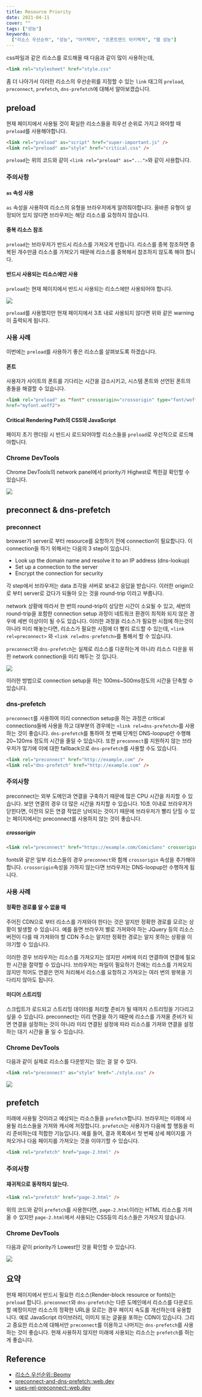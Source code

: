 ```yaml
---
title: Resource Priority
date: 2021-04-11
cover: ""
tags: ["성능"]
keywords:
  ["리소스 우선순위", "성능", "아키텍처", "프론트엔드 아키텍처", "웹 성능"]
---
```


<!--truncate-->

css파일과 같은 리소스를 로드해올 때 다음과 같이 많이 사용하는데,

```html
<link rel="stylesheet" href="style.css"
```

좀 더 나아가서 이러한 리소스의 우선순위를 지정할 수 있는 `link` 태그의 `preload`, `preconnect`, `prefetch`, `dns-prefetch`에 대해서 알아보겠습니다.

## preload

현재 페이지에서 사용될 것이 확실한 리소스들을 최우선 순위로 가지고 와야할 때 `preload`를 사용해야합니다.

```html
<link rel="preload" as="script" href="super-important.js" />
<link rel="preload" as="style" href="critical.css" />
```

`preload`는 위의 코드와 같이 `<link rel="preload" as="...">`와 같이 사용합니다.

### 주의사항

#### `as` 속성 사용

`as` 속성을 사용하여 리소스의 유형을 브라우저에게 알려줘야합니다. 올바른 유형이 설정되어 있지 않다면 브라우저는 해당 리소스를 요청하지 않습니다.

#### 중복 리소스 참조

`preload`는 브라우저가 반드시 리소스를 가져오게 만듭니다. 리소스를 중복 참조하면 중복된 개수만큼 리소스를 가져오기 때문에 리소스를 중복해서 참조하지 않도록 해야 합니다.

#### 반드시 사용되는 리소스에만 사용

`preload`는 현재 페이지에서 반드시 사용되는 리소스에만 사용되어야 합니다.

![](../images/preload-warning.png)

`preload`를 사용했지만 현재 페이지에서 3초 내로 사용되지 않다면 위와 같은 warning이 출력되게 됩니다.

### 사용 사례

이번에는 `preload`를 사용하기 좋은 리소스를 살펴보도록 하겠습니다.

#### 폰트

사용자가 사이트의 폰트를 기다리는 시간을 감소시키고, 시스템 폰트와 선언된 폰트의 충돌을 해결할 수 있습니다.

```html
<link rel="preload" as "font" crossorigin="crossorigin" type="font/woff2"
href="myfont.woff2">
```

#### Critical Rendering Path의 CSS와 JavaScript

페이지 초기 렌더링 시 반드시 로드되어야할 리소스들을 `preload`로 우선적으로 로드해야합니다.

### Chrome DevTools

Chrome DevTools의 network panel에서 priority가 Highest로 찍힌걸 확인할 수 있습니다.

![](../images/preload-highest.png)

## preconnect & dns-prefetch

### preconnect

browser가 server로 부터 resource를 요청하기 전에 connection이 필요합니다. 이 connection을 하기 위해서는 다음의 3 step이 있습니다.

- Look up the domain name and resolve it to an IP address (dns-lookup)
- Set up a connection to the server
- Encrypt the connection for security

각 step에서 브라우저는 data 조각을 서버로 보내고 응답을 받습니다. 이러한 origin으로 부터 server로 갔다가 되돌아 오는 것을 round-trip 이라고 부릅니다.

network 상황에 따라서 한 번의 round-trip이 상당한 시간이 소요될 수 있고, 세번의 round-trip을 포함한 connection setup 과정이 네트워크 환경이 최적화 되지 않은 경우에 세번 이상이이 될 수도 있습니다. 이러한 과정을 리소스가 필요한 시점에 하는것이 아니라 미리 해놓는다면, 리소스가 필요한 시점에 더 빨리 로드할 수 있는데, `<link rel=preconnect>` 와 `<link rel=dns-prefetch>`를 통해서 할 수 있습니다.

`preconnect`와 `dns-prefetch`는 실제로 리소스를 다운하는게 아니라 리소스 다운을 위한 network connection을 미리 해두는 것 입니다.

![](../images/preconnect.png)

이러한 방법으로 connection setup을 하는 100ms~500ms정도의 시간을 단축할 수 있습니다.

### dns-prefetch

`preconnect`를 사용하여 미리 connection setup을 하는 과정은 critical connections들에 사용을 하고 대부분의 경우에는 `<link rel=dns-prefetch>`를 사용하는 것이 좋습니다. `dns-prefetch`를 통하여 첫 번째 단계인 DNS-loopup만 수행해 20~120ms 정도의 시간을 줄일 수 있습니다.
또한 `preconnect`를 지원하지 않는 브라우저가 많기에 이에 대한 fallback으로 `dns-prefetch`를 사용할 수도 있습니다.

```html
<link rel="preconnect" href="http://example.com" />
<link rel="dns-prefetch" href="http://example.com" />
```

### 주의사항

preconnect는 외부 도메인과 연결을 구축하기 때문에 많은 CPU 시간을 차지할 수 있습니다. 보안 연결의 경우 더 많은 시간을 차지할 수 있습니다. 10초 이내로 브라우저가 닫힌다면, 이전의 모든 연결 작업은 낭비되는 것이기 때문에 브라우저가 빨리 닫힐 수 있는 페이지에서는 preconnect를 사용하지 않는 것이 좋습니다.

##### crossorigin

```html
<link rel="preconnect" href="https://example.com/ComicSans" crossorigin />
```

fonts와 같은 일부 리소스들의 경우 `preconnect`와 함께 `crossorigin` 속성을 추가해야합니다.
`crossorigin`속성을 가하지 않는다면 브라우저는 DNS-loopup만 수행하게 됩니다.

### 사용 사례

#### 정확한 경로를 알 수 없을 때

주어진 CDN으로 부터 리소스를 가져와야 한다는 것은 알지만 정확한 경로를 모르는 상황이 발생할 수 있습니다. 예를 들면 브라우저 별로 가져와야 하는 JQuery 등의 리소스 버전이 다를 때 가져와야 할 CDN 주소는 알지만 정확한 경로는 알지 못하는 상황을 이야기할 수 있습니다.

이러한 경우 브라우저는 리소스를 가져오지는 않지만 서버에 미리 연결하여 연결에 필요한 시간을 절약할 수 있습니다. 브라우저는 파일이 필요하기 전에는 리소스를 가져오지 않지만 적어도 연결은 먼저 처리해서 리소스를 요청하고 가져오는 여러 번의 왕복을 기다리지 않아도 됩니다.

#### 미디어 스트리밍

스크립트가 로드되고 스트리밍 데이터를 처리할 준비가 될 때까지 스트리밍을 기다리고 싶을 수 있습니다. preconnect는 미리 연결을 하기 때문에 리소스를 가져올 준비가 되면 연결을 설정하는 것이 아니라 미리 연결된 설정에 따라 리소스를 가져와 연결을 설정하는 대기 시간을 줄 일 수 있습니다.

### Chrome DevTools

다음과 같이 실제로 리소스를 다운받지는 않는 걸 알 수 있다.

```html
<link rel="preconnect" as="style" href="./style.css" />
```

![](../images/preconnect-network.png)

## prefetch

미래에 사용될 것이라고 예상되는 리소스들을 `prefetch`합니다. 브라우저는 미래에 사용될 리소스들을 가져와 캐시에 저장합니다.
`prefetch`는 사용자가 다음에 할 행동을 미리 준비하는데 적합한 기능입니다. 예를 들어, 결과 목록에서 첫 번째 상세 페이지를 가져오거나 다음 페이지를 가져오는 것을 이야기할 수 있습니다.

```html
<link rel="prefetch" href="page-2.html" />
```

### 주의사항

#### 재귀적으로 동작하지 않는다.

```html
<link rel="prefetch" href="page-2.html" />
```

위의 코드와 같이 `prefetch`를 사용한다면, `page-2.html`이라는 HTML 리소스를 가져올 수 있지만 `page-2.html`에서 사용되는 CSS등의 리소스들은 가져오지 않습니다.

### Chrome DevTools

다음과 같이 priority가 Lowest인 것을 확인할 수 있습니다.

![](../images/prefetch-network.png)

## 요약

현재 페이지에서 반드시 필요한 리소스(Render-block resource or fonts)는 `preload` 합니다.
`preconnect`와 `dns-prefetch`는 다른 도메인에서 리소스를 다운로드할 예정이지만 리소스의 정확한 URL을 모르는 경우 페이지 속도를 개선하는데 유용합니다. 예로 JavaScript 라이브러리, 이미지 또는 글꼴을 포하는 CDN이 있습니다. 그리고 중요한 리소스에 대해서만 `preconnect`를 이용하고 나머지는 `dns-prefetch`를 사용하는 것이 좋습니다.
현재 사용하지 않지만 미래에 사용되는 리소스는 `prefetch`를 하는게 좋습니다.

## Reference

- [리소스 우선순위::Beomy](https://beomy.github.io/tech/browser/preload-preconnect-prefetch/)
- [preconnect-and-dns-prefetch::web.dev](https://web.dev/preconnect-and-dns-prefetch/)
- [uses-rel-preconnect::web.dev](https://web.dev/uses-rel-preconnect/)

